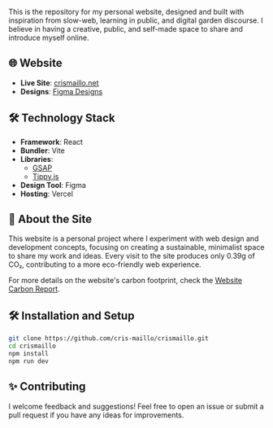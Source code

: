 This is the repository for my personal website, designed and built with inspiration from slow-web, learning in public, and digital garden discourse. I believe in having a creative, public, and self-made space to share and introduce myself online.

## 🌐 Website

- **Live Site**: [crismaillo.net](https://www.crismaillo.net)  
- **Designs**: [Figma Designs](https://www.figma.com/file/sEhm45WPK5lXzVnEyRmDz6/webwebweb?node-id=0%3A1&t=qISysJrnH9IBYPUp-1)

## 🛠️ Technology Stack

- **Framework**: React
- **Bundler**: Vite
- **Libraries**: 
  - [GSAP](https://greensock.com/gsap/)
  - [Tippy.js](https://atomiks.github.io/tippyjs/)
- **Design Tool**: Figma
- **Hosting**: Vercel

## 🌱 About the Site

This website is a personal project where I experiment with web design and development concepts, focusing on creating a sustainable, minimalist space to share my work and ideas. Every visit to the site produces only 0.39g of CO₂, contributing to a more eco-friendly web experience.

For more details on the website's carbon footprint, check the [Website Carbon Report](https://www.websitecarbon.com/website/crismaillo-net/).


## 🛠️ Installation and Setup

   ```bash
   git clone https://github.com/cris-maillo/crismaillo.git
   cd crismaillo
   npm install
   npm run dev

```
## ✨ Contributing
I welcome feedback and suggestions! Feel free to open an issue or submit a pull request if you have any ideas for improvements.
